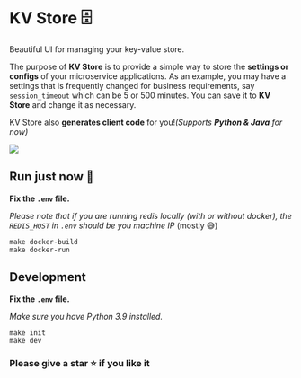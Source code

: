 # KV Store 🗄️

Beautiful UI for managing your key-value store.

The purpose of <strong>KV Store</strong> is to provide a simple way to store
the <strong>settings or configs</strong> of your microservice applications.
As an example, you may have a settings that is frequently changed for
business requirements, say <code>session_timeout</code> which can be 5 or 500
minutes. You can save it to <strong>KV Store</strong> and change it as
necessary.

KV Store also <strong>generates client code</strong> for you!<i>(Supports <strong>Python & Java</strong> for now)</i>

<img src="https://res.cloudinary.com/dvqpo7nkm/image/upload/v1632554472/projects/ezgif.com-gif-maker.gif">

## Run just now 🚀

<strong>Fix the `.env` file.</strong>

<i>Please note that if you are running redis locally (with or without docker), the `REDIS_HOST` in `.env` should be you machine IP </i>(mostly 😅)

```
make docker-build
make docker-run
```

## Development

<strong>Fix the `.env` file.</strong>

<i>Make sure you have Python 3.9 installed.</i>

```
make init
make dev
```

### Please give a star ⭐ if you like it
